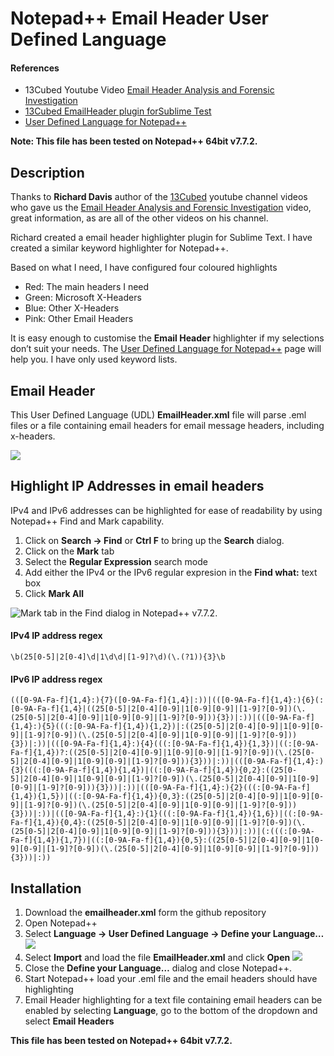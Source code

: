 Notepad++ Email Header User Defined Language
================

#### References

  - 13Cubed Youtube Video [Email Header Analysis and Forensic
    Investigation](https://www.youtube.com/watch?v=nK5QpGSBR8c)
  - [13Cubed EmailHeader plugin forSublime
    Test](https://github.com/13Cubed/EmailHeader)
  - [User Defined Language for
    Notepad++](https://ivan-radic.github.io/udl-documentation/)

**Note: This file has been tested on Notepad++ 64bit v7.7.2.**

## Description

Thanks to **Richard Davis** author of the
[13Cubed](https://www.youtube.com/user/davisrichardg/) youtube channel
videos who gave us the [Email Header Analysis and Forensic
Investigation](https://www.youtube.com/watch?v=nK5QpGSBR8c) video, great
information, as are all of the other videos on his channel.

Richard created a email header highlighter plugin for Sublime Text. I
have created a similar keyword highlighter for Notepad++.

Based on what I need, I have configured four coloured highlights

  - Red: The main headers I need
  - Green: Microsoft X-Headers
  - Blue: Other X-Headers
  - Pink: Other Email Headers

It is easy enough to customise the **Email Header** highlighter if my
selections don’t suit your needs. The [User Defined Language for
Notepad++](https://ivan-radic.github.io/udl-documentation/) page will
help you. I have only used keyword lists.

## Email Header

This User Defined Language (UDL) **EmailHeader.xml** file will parse
.eml files or a file containing email headers for email message headers,
including x-headers.

![](emailheader.png)

## Highlight IP Addresses in email headers

IPv4 and IPv6 addresses can be highlighted for ease of readability by
using Notepad++ Find and Mark capability.

1.  Click on **Search -\> Find** or **Ctrl F** to bring up the
    **Search** dialog.
2.  Click on the **Mark** tab
3.  Select the **Regular Expression** search mode
4.  Add either the IPv4 or the IPv6 regular expresion in the **Find
    what:** text box
5.  Click **Mark All**

![Mark tab in the Find dialog in Notepad++ v7.7.2.](regexsearch.png)

#### IPv4 IP address regex

    \b(25[0-5]|2[0-4]\d|1\d\d|[1-9]?\d)(\.(?1)){3}\b

#### IPv6 IP address regex

    (([0-9A-Fa-f]{1,4}:){7}([0-9A-Fa-f]{1,4}|:))|(([0-9A-Fa-f]{1,4}:){6}(:[0-9A-Fa-f]{1,4}|((25[0-5]|2[0-4][0-9]|1[0-9][0-9]|[1-9]?[0-9])(\.(25[0-5]|2[0-4][0-9]|1[0-9][0-9]|[1-9]?[0-9])){3})|:))|(([0-9A-Fa-f]{1,4}:){5}(((:[0-9A-Fa-f]{1,4}){1,2})|:((25[0-5]|2[0-4][0-9]|1[0-9][0-9]|[1-9]?[0-9])(\.(25[0-5]|2[0-4][0-9]|1[0-9][0-9]|[1-9]?[0-9])){3})|:))|(([0-9A-Fa-f]{1,4}:){4}(((:[0-9A-Fa-f]{1,4}){1,3})|((:[0-9A-Fa-f]{1,4})?:((25[0-5]|2[0-4][0-9]|1[0-9][0-9]|[1-9]?[0-9])(\.(25[0-5]|2[0-4][0-9]|1[0-9][0-9]|[1-9]?[0-9])){3}))|:))|(([0-9A-Fa-f]{1,4}:){3}(((:[0-9A-Fa-f]{1,4}){1,4})|((:[0-9A-Fa-f]{1,4}){0,2}:((25[0-5]|2[0-4][0-9]|1[0-9][0-9]|[1-9]?[0-9])(\.(25[0-5]|2[0-4][0-9]|1[0-9][0-9]|[1-9]?[0-9])){3}))|:))|(([0-9A-Fa-f]{1,4}:){2}(((:[0-9A-Fa-f]{1,4}){1,5})|((:[0-9A-Fa-f]{1,4}){0,3}:((25[0-5]|2[0-4][0-9]|1[0-9][0-9]|[1-9]?[0-9])(\.(25[0-5]|2[0-4][0-9]|1[0-9][0-9]|[1-9]?[0-9])){3}))|:))|(([0-9A-Fa-f]{1,4}:){1}(((:[0-9A-Fa-f]{1,4}){1,6})|((:[0-9A-Fa-f]{1,4}){0,4}:((25[0-5]|2[0-4][0-9]|1[0-9][0-9]|[1-9]?[0-9])(\.(25[0-5]|2[0-4][0-9]|1[0-9][0-9]|[1-9]?[0-9])){3}))|:))|(:(((:[0-9A-Fa-f]{1,4}){1,7})|((:[0-9A-Fa-f]{1,4}){0,5}:((25[0-5]|2[0-4][0-9]|1[0-9][0-9]|[1-9]?[0-9])(\.(25[0-5]|2[0-4][0-9]|1[0-9][0-9]|[1-9]?[0-9])){3}))|:))

## Installation

1.  Download the **emailheader.xml** form the github repository
2.  Open Notepad++
3.  Select **Language -\> User Defined Language -\> Define your
    Language…** ![](install1.png)
4.  Select **Import** and load the file **EmailHeader.xml** and click
    **Open** ![](install2.png)
5.  Close the **Define your Language…** dialog and close Notepad++.
6.  Start Notepad++ load your .eml file and the email headers should
    have highlighting
7.  Email Header highlighting for a text file containing email headers
    can be enabled by selecting **Language**, go to the bottom of the
    dropdown and select **Email Headers**

**This file has been tested on Notepad++ 64bit v7.7.2.**
